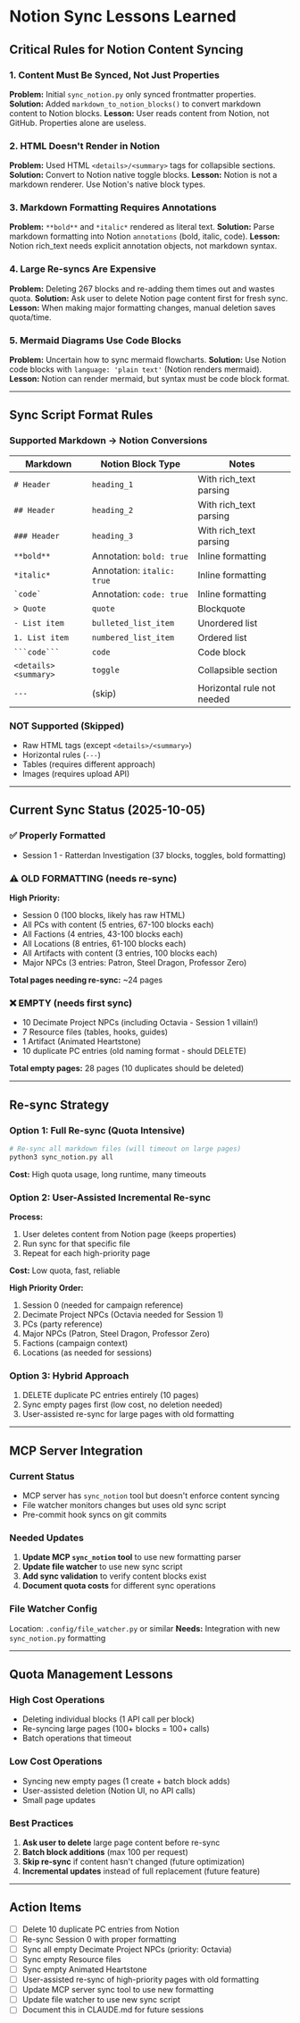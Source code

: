 # Notion Sync Lessons Learned

## Critical Rules for Notion Content Syncing

### 1. Content Must Be Synced, Not Just Properties
**Problem:** Initial `sync_notion.py` only synced frontmatter properties.
**Solution:** Added `markdown_to_notion_blocks()` to convert markdown content to Notion blocks.
**Lesson:** User reads content from Notion, not GitHub. Properties alone are useless.

### 2. HTML Doesn't Render in Notion
**Problem:** Used HTML `<details>/<summary>` tags for collapsible sections.
**Solution:** Convert to Notion native toggle blocks.
**Lesson:** Notion is not a markdown renderer. Use Notion's native block types.

### 3. Markdown Formatting Requires Annotations
**Problem:** `**bold**` and `*italic*` rendered as literal text.
**Solution:** Parse markdown formatting into Notion `annotations` (bold, italic, code).
**Lesson:** Notion rich_text needs explicit annotation objects, not markdown syntax.

### 4. Large Re-syncs Are Expensive
**Problem:** Deleting 267 blocks and re-adding them times out and wastes quota.
**Solution:** Ask user to delete Notion page content first for fresh sync.
**Lesson:** When making major formatting changes, manual deletion saves quota/time.

### 5. Mermaid Diagrams Use Code Blocks
**Problem:** Uncertain how to sync mermaid flowcharts.
**Solution:** Use Notion code blocks with `language: 'plain text'` (Notion renders mermaid).
**Lesson:** Notion can render mermaid, but syntax must be code block format.

---

## Sync Script Format Rules

### Supported Markdown → Notion Conversions

| Markdown | Notion Block Type | Notes |
|----------|------------------|-------|
| `# Header` | `heading_1` | With rich_text parsing |
| `## Header` | `heading_2` | With rich_text parsing |
| `### Header` | `heading_3` | With rich_text parsing |
| `**bold**` | Annotation: `bold: true` | Inline formatting |
| `*italic*` | Annotation: `italic: true` | Inline formatting |
| `` `code` `` | Annotation: `code: true` | Inline formatting |
| `> Quote` | `quote` | Blockquote |
| `- List item` | `bulleted_list_item` | Unordered list |
| `1. List item` | `numbered_list_item` | Ordered list |
| ` ```code``` ` | `code` | Code block |
| `<details><summary>` | `toggle` | Collapsible section |
| `---` | (skip) | Horizontal rule not needed |

### NOT Supported (Skipped)
- Raw HTML tags (except `<details>/<summary>`)
- Horizontal rules (`---`)
- Tables (requires different approach)
- Images (requires upload API)

---

## Current Sync Status (2025-10-05)

### ✅ Properly Formatted
- Session 1 - Ratterdan Investigation (37 blocks, toggles, bold formatting)

### ⚠️ OLD FORMATTING (needs re-sync)
**High Priority:**
- Session 0 (100 blocks, likely has raw HTML)
- All PCs with content (5 entries, 67-100 blocks each)
- All Factions (4 entries, 43-100 blocks each)
- All Locations (8 entries, 61-100 blocks each)
- All Artifacts with content (3 entries, 100 blocks each)
- Major NPCs (3 entries: Patron, Steel Dragon, Professor Zero)

**Total pages needing re-sync:** ~24 pages

### ❌ EMPTY (needs first sync)
- 10 Decimate Project NPCs (including Octavia - Session 1 villain!)
- 7 Resource files (tables, hooks, guides)
- 1 Artifact (Animated Heartstone)
- 10 duplicate PC entries (old naming format - should DELETE)

**Total empty pages:** 28 pages (10 duplicates should be deleted)

---

## Re-sync Strategy

### Option 1: Full Re-sync (Quota Intensive)
```bash
# Re-sync all markdown files (will timeout on large pages)
python3 sync_notion.py all
```
**Cost:** High quota usage, long runtime, many timeouts

### Option 2: User-Assisted Incremental Re-sync
**Process:**
1. User deletes content from Notion page (keeps properties)
2. Run sync for that specific file
3. Repeat for each high-priority page

**Cost:** Low quota, fast, reliable

**High Priority Order:**
1. Session 0 (needed for campaign reference)
2. Decimate Project NPCs (Octavia needed for Session 1)
3. PCs (party reference)
4. Major NPCs (Patron, Steel Dragon, Professor Zero)
5. Factions (campaign context)
6. Locations (as needed for sessions)

### Option 3: Hybrid Approach
1. DELETE duplicate PC entries entirely (10 pages)
2. Sync empty pages first (low cost, no deletion needed)
3. User-assisted re-sync for large pages with old formatting

---

## MCP Server Integration

### Current Status
- MCP server has `sync_notion` tool but doesn't enforce content syncing
- File watcher monitors changes but uses old sync script
- Pre-commit hook syncs on git commits

### Needed Updates
1. **Update MCP `sync_notion` tool** to use new formatting parser
2. **Update file watcher** to use new sync script
3. **Add sync validation** to verify content blocks exist
4. **Document quota costs** for different sync operations

### File Watcher Config
Location: `.config/file_watcher.py` or similar
**Needs:** Integration with new `sync_notion.py` formatting

---

## Quota Management Lessons

### High Cost Operations
- Deleting individual blocks (1 API call per block)
- Re-syncing large pages (100+ blocks = 100+ calls)
- Batch operations that timeout

### Low Cost Operations
- Syncing new empty pages (1 create + batch block adds)
- User-assisted deletion (Notion UI, no API calls)
- Small page updates

### Best Practices
1. **Ask user to delete** large page content before re-sync
2. **Batch block additions** (max 100 per request)
3. **Skip re-sync** if content hasn't changed (future optimization)
4. **Incremental updates** instead of full replacement (future feature)

---

## Action Items

- [ ] Delete 10 duplicate PC entries from Notion
- [ ] Re-sync Session 0 with proper formatting
- [ ] Sync all empty Decimate Project NPCs (priority: Octavia)
- [ ] Sync empty Resource files
- [ ] Sync empty Animated Heartstone
- [ ] User-assisted re-sync of high-priority pages with old formatting
- [ ] Update MCP server sync tool to use new formatting
- [ ] Update file watcher to use new sync script
- [ ] Document this in CLAUDE.md for future sessions
